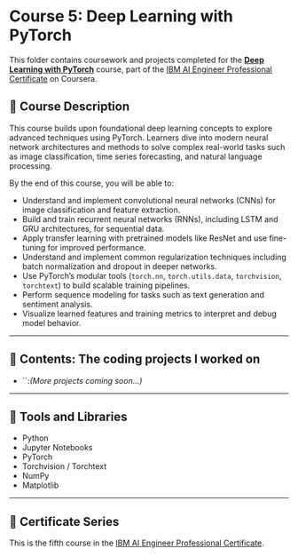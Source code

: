 # Course 5: Deep Learning with PyTorch

This folder contains coursework and projects completed for the **[Deep Learning with PyTorch](https://www.coursera.org/learn/advanced-deep-learning-with-pytorch?specialization=ai-engineer)** course, part of the [IBM AI Engineer Professional Certificate](https://www.coursera.org/professional-certificates/ai-engineer) on Coursera.

## 🧠 Course Description

This course builds upon foundational deep learning concepts to explore advanced techniques using PyTorch. Learners dive into modern neural network architectures and methods to solve complex real-world tasks such as image classification, time series forecasting, and natural language processing.

By the end of this course, you will be able to:

- Understand and implement convolutional neural networks (CNNs) for image classification and feature extraction.
- Build and train recurrent neural networks (RNNs), including LSTM and GRU architectures, for sequential data.
- Apply transfer learning with pretrained models like ResNet and use fine-tuning for improved performance.
- Understand and implement common regularization techniques including batch normalization and dropout in deeper networks.
- Use PyTorch’s modular tools (`torch.nn`, `torch.utils.data`, `torchvision`, `torchtext`) to build scalable training pipelines.
- Perform sequence modeling for tasks such as text generation and sentiment analysis.
- Visualize learned features and training metrics to interpret and debug model behavior.

---

## 📂 Contents: The coding projects I worked on

- ``:*(More projects coming soon...)*

---

## 🔧 Tools and Libraries

- Python
- Jupyter Notebooks
- PyTorch
- Torchvision / Torchtext
- NumPy
- Matplotlib

---

## 📌 Certificate Series

This is the fifth course in the [IBM AI Engineer Professional Certificate](https://www.coursera.org/professional-certificates/ai-engineer).
